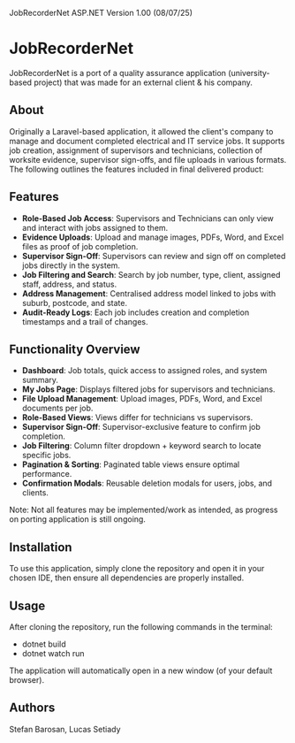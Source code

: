 JobRecorderNet ASP.NET Version 1.00 (08/07/25)
# JobRecorderNet
JobRecorderNet is a port of a quality assurance application (university-based project) that was made for an external client & his company. 

## About
Originally a Laravel-based application, it allowed the client's company to manage and document completed electrical and IT service jobs. It supports job creation, assignment of supervisors and technicians, collection of worksite evidence, supervisor sign-offs, and file uploads in various formats. The following outlines the features included in final delivered product:

## Features
- **Role-Based Job Access**: Supervisors and Technicians can only view and interact with jobs assigned to them.
- **Evidence Uploads**: Upload and manage images, PDFs, Word, and Excel files as proof of job completion.
- **Supervisor Sign-Off**: Supervisors can review and sign off on completed jobs directly in the system.
- **Job Filtering and Search**: Search by job number, type, client, assigned staff, address, and status.
- **Address Management**: Centralised address model linked to jobs with suburb, postcode, and state.
- **Audit-Ready Logs**: Each job includes creation and completion timestamps and a trail of changes.

## Functionality Overview
- **Dashboard**: Job totals, quick access to assigned roles, and system summary.
- **My Jobs Page**: Displays filtered jobs for supervisors and technicians.
- **File Upload Management**: Upload images, PDFs, Word, and Excel documents per job.
- **Role-Based Views**: Views differ for technicians vs supervisors.
- **Supervisor Sign-Off**: Supervisor-exclusive feature to confirm job completion.
- **Job Filtering**: Column filter dropdown + keyword search to locate specific jobs.
- **Pagination & Sorting**: Paginated table views ensure optimal performance.
- **Confirmation Modals**: Reusable deletion modals for users, jobs, and clients.

Note: Not all features may be implemented/work as intended, as progress on porting application is still ongoing. 

## Installation
To use this application, simply clone the repository and open it in your chosen IDE, then ensure all dependencies are properly installed.

## Usage
After cloning the repository, run the following commands in the terminal:
- dotnet build
- dotnet watch run

The application will automatically open in a new window (of your default browser).

## Authors
Stefan Barosan, Lucas Setiady   
